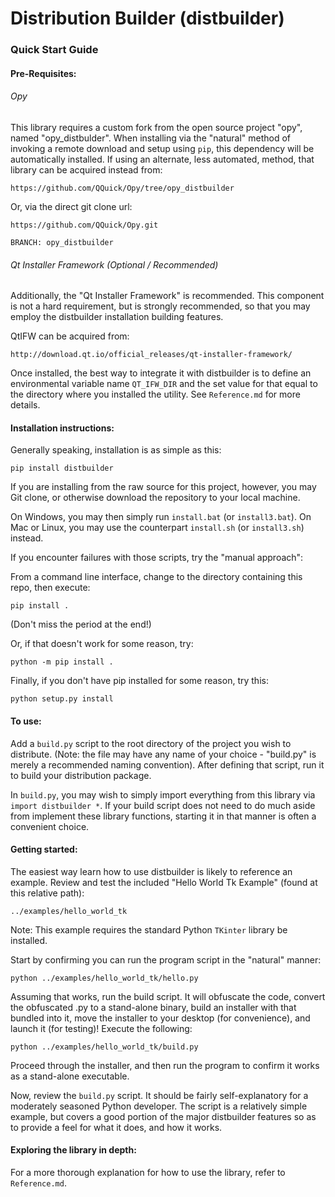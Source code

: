 # Distribution Builder (distbuilder) 
### Quick Start Guide

#### Pre-Requisites:

###### Opy

This library requires a custom fork from the open 
source project "opy", named "opy_distbulder". When
installing via the "natural" method of invoking a
remote download and setup using `pip`, this dependency 
will be automatically installed.  If using an
alternate, less automated, method, that library
can be acquired instead from: 

	https://github.com/QQuick/Opy/tree/opy_distbuilder  

Or, via the direct git clone url:

	https://github.com/QQuick/Opy.git
	
	BRANCH: opy_distbuilder	

###### Qt Installer Framework (Optional / Recommended) 

Additionally, the "Qt Installer Framework"
is recommended.  This component is not a hard
requirement, but is strongly recommended, so 
that you may employ the distbuilder installation
building features.

QtIFW can be acquired from:

	http://download.qt.io/official_releases/qt-installer-framework/

Once installed, the best way to integrate it 
with distbuilder is to define an environmental
variable name `QT_IFW_DIR` and the set value
for that equal to the directory where you 
installed the utility. See `Reference.md` for 
more details. 
      
#### Installation instructions:

Generally speaking, installation is as simple as this: 

	pip install distbuilder

If you are installing from the raw source for this 
project, however, you may Git clone, or otherwise 
download the repository to your local machine.

On Windows, you may then simply run `install.bat`
(or `install3.bat`). On Mac or Linux, you may use the 
counterpart `install.sh` (or `install3.sh`) instead.

If you encounter failures with those scripts, try
the "manual approach":

From a command line interface, change to the 
directory containing this repo, then execute:

	pip install .    

(Don't miss the period at the end!)

Or, if that doesn't work for some reason, try:

	python -m pip install .

Finally, if you don't have pip 
installed for some reason, try this:

	python setup.py install


#### To use:

Add a `build.py` script to the root directory of the
project you wish to distribute. (Note: the file may have 
any name of your choice - "build.py" is merely a 
recommended naming convention).  After defining that 
script, run it to build your distribution package. 

In `build.py`, you may wish to simply import everything 
from this library via `import distbuilder *`.  If 
your build script does not need to do much aside from 
implement these library functions, starting it in that 
manner is often a convenient choice.    

#### Getting started:

The easiest way learn how to use distbuilder is likely 
to reference an example.  Review and test the included
"Hello World Tk Example" (found at this relative path):
	
	../examples/hello_world_tk

Note: This example requires the standard Python `TKinter` 
library	be installed.

Start by confirming you can run the program 
script in the "natural" manner:

	python ../examples/hello_world_tk/hello.py

Assuming that works, run the build script.  It
will obfuscate the code, convert the obfuscated .py 
to a stand-alone binary, build an installer with 
that bundled into it, move the installer to your 
desktop (for convenience), and launch it (for testing)! 
Execute the following:

	python ../examples/hello_world_tk/build.py
	
Proceed through the installer, and then run the program	
to confirm it works as a stand-alone executable.

Now, review the `build.py` script.  It should be fairly
self-explanatory for a moderately seasoned Python 
developer.  The script is a relatively simple
example, but covers a good portion of the major
distbuilder features so as to provide a feel for 
what it does, and how it works.

#### Exploring the library in depth: 

For a more thorough explanation for how to use
the library, refer to `Reference.md`.
